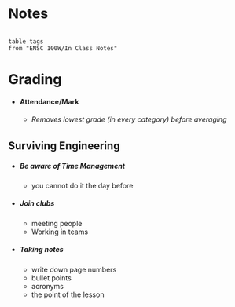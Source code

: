 

# Notes
``` dataview

table tags
from "ENSC 100W/In Class Notes"

```
# Grading
- #### Attendance/Mark
	- ###### Removes lowest grade (in every category) before averaging 


## Surviving Engineering
- ##### Be aware of Time Management
	- you cannot do it the day before
- ##### Join clubs
	- meeting people
	- Working in teams
- ##### Taking notes
	- write down page numbers
	- bullet points
	- acronyms
	- the point of the lesson